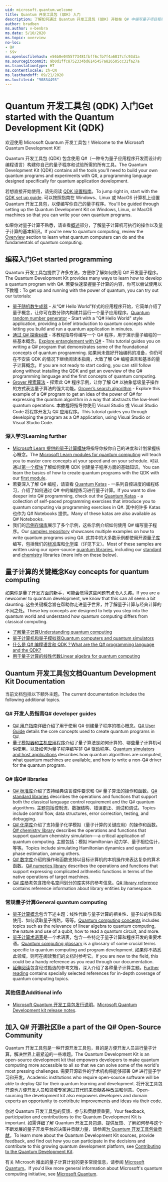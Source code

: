 ```yaml
---
uid: microsoft.quantum.welcome
title: Quantum 开发工具包 (QDK) 入门
description: 了解如何通过 Quantum 开发工具包 (QDK) 开始在 Q# 中编写量子项目程序。
author: bradben
ms.author: v-benbra
ms.date: 5/10/2020
ms.topic: overview
no-loc:
- Q#
- $$v
ms.openlocfilehash: e56b0e0455773481fbff6cfb7f4a6817cfc93d1a
ms.sourcegitcommit: 9b0d1ffc8752334bd6145457a826505cc31fa27a
ms.translationtype: HT
ms.contentlocale: zh-CN
ms.lasthandoff: 09/21/2020
ms.locfileid: "90834493"
---
```

# <a name="get-started-with-the-quantum-development-kit-qdk"></a><span data-ttu-id="f7c23-103">Quantum 开发工具包 (QDK) 入门</span><span class="sxs-lookup"><span data-stu-id="f7c23-103">Get started with the Quantum Development Kit (QDK)</span></span>

<span data-ttu-id="f7c23-104">欢迎使用 Microsoft Quantum 开发工具包！</span><span class="sxs-lookup"><span data-stu-id="f7c23-104">Welcome to the Microsoft Quantum Development Kit!</span></span>  

<span data-ttu-id="f7c23-105">Quantum 开发工具包 (QDK) 包含使用 Q#（一种专为量子应用程序开发而设计的编程语言）构建你自己的量子程序和试验所需的所有工具。</span><span class="sxs-lookup"><span data-stu-id="f7c23-105">The Quantum Development Kit (QDK) contains all the tools you'll need to build your own quantum programs and experiments with Q#, a programming language designed specifically for quantum application development.</span></span>

<span data-ttu-id="f7c23-106">若想直接开始使用，请先阅读 [QDK 设置指南](xref:microsoft.quantum.install)。</span><span class="sxs-lookup"><span data-stu-id="f7c23-106">To jump right in, start with the [QDK set up guide](xref:microsoft.quantum.install).</span></span>
<span data-ttu-id="f7c23-107">可以按照指南在 Windows、Linux 或 MacOS 计算机上设置 Quantum 开发工具包，以便编写你自己的量子程序。</span><span class="sxs-lookup"><span data-stu-id="f7c23-107">You'll be guided through setting up the Quantum Development Kit on Windows, Linux, or MacOS machines so that you can write your own quantum programs.</span></span>

<span data-ttu-id="f7c23-108">如果你对量子计算不熟悉，请查看[概述](xref:microsoft.quantum.overview.introduction)部分，了解量子计算机可执行的操作以及量子计算的基本知识。</span><span class="sxs-lookup"><span data-stu-id="f7c23-108">If you're new to quantum computing, review the [Overview](xref:microsoft.quantum.overview.introduction) section to learn what quantum computers can do and the fundamentals of quantum computing.</span></span>

## <a name="get-started-programming"></a><span data-ttu-id="f7c23-109">编程入门</span><span class="sxs-lookup"><span data-stu-id="f7c23-109">Get started programming</span></span>

<span data-ttu-id="f7c23-110">Quantum 开发工具包提供了许多方法，方便你了解如何使用 Q# 开发量子程序。</span><span class="sxs-lookup"><span data-stu-id="f7c23-110">The Quantum Development Kit provides many ways to learn how to develop a quantum program with Q#.</span></span>
<span data-ttu-id="f7c23-111">若要快速掌握量子计算的内容，你可以尝试使用以下教程：</span><span class="sxs-lookup"><span data-stu-id="f7c23-111">To get up and running with the power of quantum, you can try out our tutorials:</span></span>

* <span data-ttu-id="f7c23-112">[量子随机数生成器](xref:microsoft.quantum.quickstarts.qrng) - 从“Q# Hello World”样式的应用程序开始，它简单介绍了量子概念，让你可在数分钟内构建并运行一个量子应用程序。</span><span class="sxs-lookup"><span data-stu-id="f7c23-112">[Quantum random number generator](xref:microsoft.quantum.quickstarts.qrng) - Start with a "Q# Hello World" style application, providing a brief introduction to quantum concepts while letting you build and run a quantum application in minutes.</span></span>
* <span data-ttu-id="f7c23-113">[通过 Q# 探索纠缠](xref:microsoft.quantum.write-program) - 本教程指导你编写一个 Q# 程序，用于演示量子编程的一些基本概念。</span><span class="sxs-lookup"><span data-stu-id="f7c23-113">[Explore entanglement with Q#](xref:microsoft.quantum.write-program) - This tutorial guides you on writing a Q# program that demonstrates some of the foundational concepts of quantum programming.</span></span> <span data-ttu-id="f7c23-114">如果尚未做好开始编码的准备，你仍可在不安装 QDK 的情况下继续阅读本指南，大致了解 Q# 编程语言和基本的量子计算概念。</span><span class="sxs-lookup"><span data-stu-id="f7c23-114">If you are not ready to start coding, you can still follow along without installing the QDK and get an overview of the Q# programming language and the first concepts of quantum computing.</span></span>
* <span data-ttu-id="f7c23-115">[Grover 搜索算法](xref:microsoft.quantum.quickstarts.search) - 探索此 Q# 程序示例，让你了解 Q# 以抽象低级量子操作的方式表达量子算法的强大功能。</span><span class="sxs-lookup"><span data-stu-id="f7c23-115">[Grover’s search algorithm](xref:microsoft.quantum.quickstarts.search) - Explore this example of a Q# program to get an idea of the power of Q# for expressing the quantum algorithm in a way that abstracts the low-level quantum operations.</span></span>
    <span data-ttu-id="f7c23-116">本教程将指导你使用 Visual Studio 或 Visual Studio Code 将程序开发为 Q# 应用程序。</span><span class="sxs-lookup"><span data-stu-id="f7c23-116">This tutorial guides you through developing the program as a Q# application, using Visual Studio or Visual Studio Code.</span></span>

### <a name="learning-further"></a><span data-ttu-id="f7c23-117">深入学习</span><span class="sxs-lookup"><span data-stu-id="f7c23-117">Learning further</span></span>
* <span data-ttu-id="f7c23-118">[Microsoft Learn 提供的量子计算模块](https://docs.microsoft.com/learn/browse/?term=quantum)将指导你按你自己的进度和计划掌握核心概念。</span><span class="sxs-lookup"><span data-stu-id="f7c23-118">The [Microsoft Learn modules for quantum computing](https://docs.microsoft.com/learn/browse/?term=quantum) will teach you to master core concepts at your speed and on your schedule.</span></span> <span data-ttu-id="f7c23-119">可以通过[第一个模块](https://docs.microsoft.com/learn/modules/qsharp-create-first-quantum-development-kit/)了解如何使用 QDK 创建量子程序方面的基础知识。</span><span class="sxs-lookup"><span data-stu-id="f7c23-119">You can learn the basics of how to create quantum programs with the QDK with our [first module](https://docs.microsoft.com/learn/modules/qsharp-create-first-quantum-development-kit/).</span></span>
* <span data-ttu-id="f7c23-120">若要深入了解 Q# 编程，请查看 [Quantum Katas](https://github.com/Microsoft/QuantumKatas) - 一系列自控进度的编程练习，介绍了如何通过 Q# 中的编程练习进行量子计算。</span><span class="sxs-lookup"><span data-stu-id="f7c23-120">If you want to dive deeper into Q# programming, check out the [Quantum Katas](https://github.com/Microsoft/QuantumKatas) - a collection of self-paced programming exercises that introduce you to quantum computing via programming exercises in Q#.</span></span>
    <span data-ttu-id="f7c23-121">其中的许多 Katas 也作为 Q# Notebooks 提供。</span><span class="sxs-lookup"><span data-stu-id="f7c23-121">Many of these katas are also available as Q# Notebooks.</span></span> 
* <span data-ttu-id="f7c23-122">我们的[示例存储库](https://github.com/Microsoft/Quantum)展示了多个示例，这些示例介绍如何使用 Q# 编写量子程序。</span><span class="sxs-lookup"><span data-stu-id="f7c23-122">Our [samples repository](https://github.com/Microsoft/Quantum) showcases multiple examples on how to write quantum programs using Q#.</span></span> <span data-ttu-id="f7c23-123">这其中的大多数示例都使用开源[量子库](https://github.com/Microsoft/QuantumLibraries)编写，包括我们的[标准](xref:microsoft.quantum.libraries.standard.intro)库和[化学](xref:microsoft.quantum.chemistry.concepts.intro)库（详见下文）。</span><span class="sxs-lookup"><span data-stu-id="f7c23-123">Most of these samples are written using our open-source [quantum libraries](https://github.com/Microsoft/QuantumLibraries), including our [standard](xref:microsoft.quantum.libraries.standard.intro) and [chemistry](xref:microsoft.quantum.chemistry.concepts.intro) libraries (more info on these below).</span></span>

## <a name="key-concepts-for-quantum-computing"></a><span data-ttu-id="f7c23-124">量子计算的关键概念</span><span class="sxs-lookup"><span data-stu-id="f7c23-124">Key concepts for quantum computing</span></span>

<span data-ttu-id="f7c23-125">如果你是量子开发方面的新手，可能会觉得这些问题有点令人头疼。</span><span class="sxs-lookup"><span data-stu-id="f7c23-125">If you are a newcomer to quantum development, we know that this can all seem a bit daunting.</span></span> <span data-ttu-id="f7c23-126">这些关键概念旨在帮助你走进量子世界，并了解量子计算与经典计算的不同之处。</span><span class="sxs-lookup"><span data-stu-id="f7c23-126">These key concepts are designed to help you step into the quantum world and understand how quantum computing differs from classical computing.</span></span>

* [<span data-ttu-id="f7c23-127">了解量子计算</span><span class="sxs-lookup"><span data-stu-id="f7c23-127">Understanding quantum computing</span></span>](xref:microsoft.quantum.overview.understanding)
* [<span data-ttu-id="f7c23-128">量子计算机和量子模拟器</span><span class="sxs-lookup"><span data-stu-id="f7c23-128">Quantum computers and quantum simulators</span></span>](xref:microsoft.quantum.overview.simulators)
* [<span data-ttu-id="f7c23-129">什么是 Q# 编程语言和 QDK？</span><span class="sxs-lookup"><span data-stu-id="f7c23-129">What are the Q# programming language and the QDK?</span></span>](xref:microsoft.quantum.overview.q-sharp)
* [<span data-ttu-id="f7c23-130">用于量子计算的线性代数</span><span class="sxs-lookup"><span data-stu-id="f7c23-130">Linear algebra for quantum computing</span></span>](xref:microsoft.quantum.overview.algebra)

## <a name="quantum-development-kit-documentation"></a><span data-ttu-id="f7c23-131">Quantum 开发工具包文档</span><span class="sxs-lookup"><span data-stu-id="f7c23-131">Quantum Development Kit Documentation</span></span>

<span data-ttu-id="f7c23-132">当前文档包括以下额外主题。</span><span class="sxs-lookup"><span data-stu-id="f7c23-132">The current documentation includes the following additional topics.</span></span>

### <a name="no-locq-developer-guides"></a><span data-ttu-id="f7c23-133">Q# 开发人员指南</span><span class="sxs-lookup"><span data-stu-id="f7c23-133">Q# developer guides</span></span>

* <span data-ttu-id="f7c23-134">[Q# 用户指南](xref:microsoft.quantum.guide)详细介绍了用于使用 Q# 创建量子程序的核心概念。</span><span class="sxs-lookup"><span data-stu-id="f7c23-134">[Q# User Guide](xref:microsoft.quantum.guide) details the core concepts used to create quantum programs in Q#.</span></span>
* <span data-ttu-id="f7c23-135">[量子模拟器和主机应用程序](xref:microsoft.quantum.machines)介绍了量子算法是如何计算的、哪些量子计算机可供使用，以及如何为量子程序编写非 Q# 驱动程序。</span><span class="sxs-lookup"><span data-stu-id="f7c23-135">[Quantum simulators and host applications](xref:microsoft.quantum.machines) describes how quantum algorithms are computed, what quantum machines are available, and how to write a non-Q# driver for the quantum program.</span></span>

### <a name="no-locq-libraries"></a><span data-ttu-id="f7c23-136">Q# 库</span><span class="sxs-lookup"><span data-stu-id="f7c23-136">Q# libraries</span></span>

* <span data-ttu-id="f7c23-137">[Q# 标准库](xref:microsoft.quantum.libraries.standard.intro)介绍了支持经典语言控件要求和 Q# 量子算法的操作和函数。</span><span class="sxs-lookup"><span data-stu-id="f7c23-137">[Q# standard libraries](xref:microsoft.quantum.libraries.standard.intro) describes the operations and functions that support both the classical language control requirement and the Q# quantum algorithms.</span></span> 
    <span data-ttu-id="f7c23-138">主题包括控制流、数据结构、错误更正、测试和调试。</span><span class="sxs-lookup"><span data-stu-id="f7c23-138">Topics include control flow, data structures, error correction, testing, and debugging.</span></span> 
* <span data-ttu-id="f7c23-139">[Q# 化学库](xref:microsoft.quantum.chemistry.concepts.intro)介绍了支持量子化学模拟（量子计算的关键应用）的操作和函数。</span><span class="sxs-lookup"><span data-stu-id="f7c23-139">[Q# chemistry library](xref:microsoft.quantum.chemistry.concepts.intro) describes the operations and functions that support quantum chemistry simulation---a critical application of quantum computing.</span></span> <span data-ttu-id="f7c23-140">主题包括：模拟 Hamiltonian 动力学、量子相位估计，等等。</span><span class="sxs-lookup"><span data-stu-id="f7c23-140">Topics include simulating Hamiltonian dynamics and quantum phase estimation, among others.</span></span>
* <span data-ttu-id="f7c23-141">[Q# 数字库](xref:microsoft.quantum.numerics.intro)介绍的操作和函数支持以目标计算机的本机操作来表达复杂的算术函数。</span><span class="sxs-lookup"><span data-stu-id="f7c23-141">[Q# numerics library](xref:microsoft.quantum.numerics.intro) describes the operations and functions that support expressing complicated arithmetic functions in terms of the native operations of target machines.</span></span>
* <span data-ttu-id="f7c23-142">[Q# 库参考](xref:microsoft.quantum.apiref-intro)包含按命名空间划分的库实体的参考信息。</span><span class="sxs-lookup"><span data-stu-id="f7c23-142">[Q# library reference](xref:microsoft.quantum.apiref-intro) contains reference information about library entities by namespace.</span></span>

### <a name="general-quantum-computing"></a><span data-ttu-id="f7c23-143">常规量子计算</span><span class="sxs-lookup"><span data-stu-id="f7c23-143">General quantum computing</span></span>

* <span data-ttu-id="f7c23-144">[量子计算概念](xref:microsoft.quantum.concepts.intro)包含下述主题：线性代数与量子计算的相关性、量子位的性质和使用、如何读取量子线路，等等。</span><span class="sxs-lookup"><span data-stu-id="f7c23-144">[Quantum computing concepts](xref:microsoft.quantum.concepts.intro) includes topics such as the relevance of linear algebra to quantum computing, the nature and use of a qubit, how to read a quantum circuit, and more.</span></span>
* <span data-ttu-id="f7c23-145">[量子计算术语表](xref:microsoft.quantum.glossary)是一个术语表，包含一些特定于量子计算和程序开发的重要术语。</span><span class="sxs-lookup"><span data-stu-id="f7c23-145">[Quantum computing glossary](xref:microsoft.quantum.glossary) is a glossary of some crucial terms specific to quantum computing and program development.</span></span>
    <span data-ttu-id="f7c23-146">如果你不熟悉此领域，则可在阅读我们的文档时参考它。</span><span class="sxs-lookup"><span data-stu-id="f7c23-146">If you are new to the field, this could be a handy reference as you read through our documentation.</span></span>
* <span data-ttu-id="f7c23-147">[延伸阅读](xref:microsoft.quantum.more-information)包含经过甄选的参考文档，深入介绍了各种量子计算主题。</span><span class="sxs-lookup"><span data-stu-id="f7c23-147">[Further reading](xref:microsoft.quantum.more-information) contains specially selected references for in-depth coverage of quantum computing topics.</span></span>

### <a name="additional-info"></a><span data-ttu-id="f7c23-148">其他信息</span><span class="sxs-lookup"><span data-stu-id="f7c23-148">Additional info</span></span>

* <span data-ttu-id="f7c23-149">[Microsoft Quantum 开发工具包发行说明](xref:microsoft.quantum.relnotes)。</span><span class="sxs-lookup"><span data-stu-id="f7c23-149">[Microsoft Quantum Development kit release notes](xref:microsoft.quantum.relnotes).</span></span>


## <a name="be-a-part-of-the-no-locq-open-source-community"></a><span data-ttu-id="f7c23-150">加入 Q# 开源社区</span><span class="sxs-lookup"><span data-stu-id="f7c23-150">Be a part of the Q# Open-Source Community</span></span>

<span data-ttu-id="f7c23-151">Quantum 开发工具包是一种开源开发工具包，目的是方便开发人员进行量子计算，解决世界上最紧迫的一些难题。</span><span class="sxs-lookup"><span data-stu-id="f7c23-151">The Quantum Development Kit is an open-source development kit that empowers developers to make quantum computing more accessible to all so that we can solve some of the world's most pressing challenges.</span></span>  <span data-ttu-id="f7c23-152">需要开源软件的学术机构将能够部署 Q# 进行量子学习和开发。</span><span class="sxs-lookup"><span data-stu-id="f7c23-152">Academic institutions who require open-source software will be able to deploy Q# for their quantum learning and development.</span></span> <span data-ttu-id="f7c23-153">将开发工具包开源也方便开发人员和领域专家通过其代码来贡献各种改进和创意。</span><span class="sxs-lookup"><span data-stu-id="f7c23-153">Open-sourcing the development kit also empowers developers and domain experts an opportunity to contribute improvements and ideas via their code.</span></span>

<span data-ttu-id="f7c23-154">你对 Quantum 开发工具包的反馈、参与和贡献很重要。</span><span class="sxs-lookup"><span data-stu-id="f7c23-154">Your feedback, participation and contributions to the Quantum Development Kit is important.</span></span>  <span data-ttu-id="f7c23-155">如需详细了解 Quantum 开发工具包源、提供反馈、了解如何参与这个不断发展的量子开发平台的决策并贡献力量，请参阅[为 Quantum 开发工具包做贡献](xref:microsoft.quantum.contributing)。</span><span class="sxs-lookup"><span data-stu-id="f7c23-155">To learn more about the Quantum Development Kit sources, provide feedback, and find out how you can participate in the decisions and contribute to this growing quantum development platform, see [Contributing to the Quantum Development Kit](xref:microsoft.quantum.contributing).</span></span>

<span data-ttu-id="f7c23-156">有关 Microsoft 推出的量子计算计划的更多常规信息，请参阅 [Microsoft Quantum](https://www.microsoft.com/en-us/quantum/)。</span><span class="sxs-lookup"><span data-stu-id="f7c23-156">If you'd like more general information about Microsoft's quantum computing initiative, see [Microsoft Quantum](https://www.microsoft.com/en-us/quantum/).</span></span>
